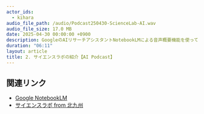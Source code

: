 ```yaml
---
actor_ids:
  - kihara
audio_file_path: /audio/Podcast250430-ScienceLab-AI.wav
audio_file_size: 17.0 MB
date: 2025-04-30 00:00:00 +0900
description: GoogleのAIリサーチアシスタントNotebookLMによる音声概要機能を使って、サイエンスラボを紹介するPodcastを生成しました。AIの進化を感じるとともに、サイエンスラボにも興味を持ってもらえると思います。ぜひ聞いてみてください。　
duration: "06:11"
layout: article
title: 2. サイエンスラボの紹介【AI Podcast】
---
```


## 関連リンク

- [Google NotebookLM](https://notebooklm.google/)
- [サイエンスラボ from 北九州](https://www.kitakyusciencegirl.org)
